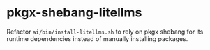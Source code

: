 # pkgx-shebang-litellms

Refactor `ai/bin/install-litellms.sh` to rely on pkgx shebang for its runtime dependencies instead of manually installing packages.
